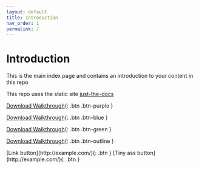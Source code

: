 ```yaml
---
layout: default
title: Introduction
nav_order: 1
permalink: /
---
```


# Introduction

This is the main index page and contains an introduction to your content in this repo

This repo uses the static site [just-the-docs](https://pmarsceill.github.io/just-the-docs/)

[Download Walkthrough](https://twitter.com/WebDevSolent){: .btn .btn-purple } 

[Download Walkthrough](https://twitter.com/WebDevSolent){: .btn .btn-blue } 

[Download Walkthrough](https://twitter.com/WebDevSolent){: .btn .btn-green }

[Download Walkthrough](https://twitter.com/WebDevSolent){: .btn .btn-outline }

<span class="fs-8">
[Link button](http://example.com/){: .btn }
</span>

<span class="fs-3">
[Tiny ass button](http://example.com/){: .btn }
</span>
